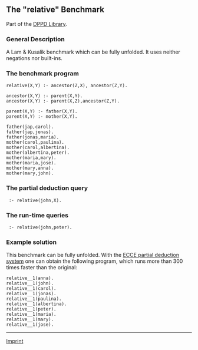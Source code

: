 The "relative" Benchmark
------------------------

Part of the [DPPD Library](../dppd.html).

### General Description

A Lam & Kusalik benchmark which can be fully unfolded. It uses neither
negations nor built-ins.

### The benchmark program

    relative(X,Y) :- ancestor(Z,X), ancestor(Z,Y).
     
    ancestor(X,Y) :- parent(X,Y).
    ancestor(X,Y) :- parent(X,Z),ancestor(Z,Y).
     
    parent(X,Y) :- father(X,Y).
    parent(X,Y) :- mother(X,Y).
     
    father(jap,carol).
    father(jap,jonas).
    father(jonas,maria).
    mother(carol,paulina).
    mother(carol,albertina).
    mother(albertina,peter).
    mother(maria,mary).
    mother(maria,jose).
    mother(mary,anna).
    mother(mary,john).

### The partial deduction query

     :- relative(john,X).

### The run-time queries

     :- relative(john,peter).

### Example solution

This benchmark can be fully unfolded. With the [ECCE partial deduction
system](/~mal/systems/ecce.html) one can obtain the following program,
which runs more than 300 times faster than the original:

    relative__1(anna).
    relative__1(john).
    relative__1(carol).
    relative__1(jonas).
    relative__1(paulina).
    relative__1(albertina).
    relative__1(peter).
    relative__1(maria).
    relative__1(mary).
    relative__1(jose).

------------------------------------------------------------------------

[Imprint](http://www.stups.uni-duesseldorf.de/w/Imprint)
